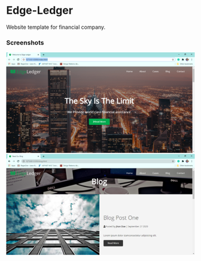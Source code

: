 # Edge-Ledger
Website template for financial company.

### Screenshots

<img alt="Template snapshot" src="https://github.com/Sanjuhub/Edge-Ledger/blob/master/screenshots/snap1.PNG">



<img alt="Template snapshot" src="https://github.com/Sanjuhub/Edge-Ledger/blob/master/screenshots/snap4.PNG">

